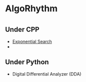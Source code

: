 <h1>AlgoRhythm<h1/>



<h2>Under CPP </h2>
<ul>
    <a href ="https://github.com/sid-146/AlgoRhythm/blob/main/CPP/ExponentialSearch.cpp"><li>Exponential Search</li></a>
    <li></li>
</ul>

<h2>Under Python</h2>
<ul>
    <li>Digital Differential Analyzer (DDA)</li>
</ul>
